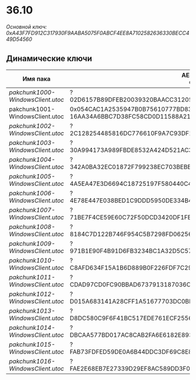 # 36.10

###### Основной ключ: 0xA43F7FD912C317930F9AABA5075F0ABCF4EE8A7102582636330BECC449D54560

## Динамические ключи

| Имя пака                          | AES Ключ</br>GUID                                                                                       | HiRes Текстуры |
|-----------------------------------|---------------------------------------------------------------------------------------------------------|----------------|
| *pakchunk1000-WindowsClient.utoc* | ?</br>02D6157B89DFEB20039320BAACC31205 | ✔️             |
|  pakchunk1001-WindowsClient.utoc  | 0x054CAC1A2535947B0B75610777BD8318CD3CFAACE62B9E6F162DD86467B24C6D</br>16AA34A6BBC7D38FC58CD0D11588A21E | ✔️             |
| *pakchunk1002-WindowsClient.utoc* | ?</br>2C128254485816DC776610F9A7C93DF1 | ❌             |
| *pakchunk1003-WindowsClient.utoc* | ?</br>30A994173A989FBDE8532A424D521AC3 | ❌             |
| *pakchunk1004-WindowsClient.utoc* | ?</br>342A0BA32EC01872F799238EC703BEBB | ❌             |
| *pakchunk1005-WindowsClient.utoc* | ?</br>4A5EA47E3D6694C18725197F580440C4 | ❌             |
| *pakchunk1006-WindowsClient.utoc* | ?</br>4E78E447E038BED1C9DDD5950DE334B4 | ✔️             |
| *pakchunk1007-WindowsClient.utoc* | ?</br>71BE7F4CE59E60C72F50DCD3420DF1FB | ✔️             |
| *pakchunk1008-WindowsClient.utoc* | ?</br>8184C7D122B746F954C5B7298FD06256 | ❌             |
| *pakchunk1009-WindowsClient.utoc* | ?</br>971B1E90F4B91D6FB3234BC1A32D5C57 | ❌             |
| *pakchunk1010-WindowsClient.utoc* | ?</br>C8AFD634F15A1B6D889B0F226FDF7C29 | ✔️             |
| *pakchunk1011-WindowsClient.utoc* | ?</br>CDAD97CD0FC90BBAD6737913187036C1 | ❌             |
| *pakchunk1012-WindowsClient.utoc* | ?</br>D015A683141A28CFF1A51677703DC0BF | ❌             |
| *pakchunk1013-WindowsClient.utoc* | ?</br>D8DC580C9F6F41BC517EDE761ECF2556 | ❌             |
| *pakchunk1014-WindowsClient.utoc* | ?</br>DBCAA577BD017AC8CAB2FA6E6182E893 | ✔️             |
| *pakchunk1015-WindowsClient.utoc* | ?</br>FAB73FDFED59DE0A6B44DDC3DF69C8E8 | ❌             |
| *pakchunk1016-WindowsClient.utoc* | ?</br>FAE2E68EB7E27339D29EF8AC589DD3F0 | ❌             |

